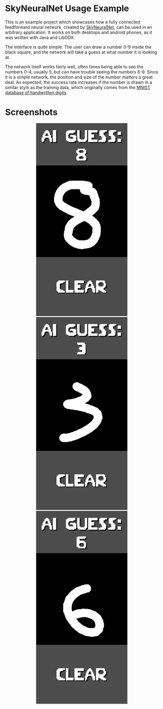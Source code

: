 # SkyNeuralNet Usage Example
This is an example project which showcases how a fully connected feedforward neural network, created by [SkyNeuralNet](https://github.com/SiTronXD/SkyNeuralNet), can be used in an arbitrary application. It works on both desktops and android phones, as it was written with Java and LibGDX.

The interface is quite simple. The user can draw a number 0-9 inside the black square, and the network will take a guess at what number it is looking at. 

The network itself works fairly well, often times being able to see the numbers 0-4, usually 5, but can have trouble seeing the numbers 6-9. Since it is a simple network, the position and size of the number matters a great deal. As expected, the success rate increases if the number is drawn in a similar style as the training data, which originally comes from the [MNIST database of handwritten digits](http://yann.lecun.com/exdb/mnist/).

# Screenshots
<p align="center">
  <img width="300" height="634" src="https://github.com/SiTronXD/SkyNeuralNetUsageExample/blob/main/SkyNeuralNetUsage/android/assets/Showcase1.png">
  <img width="300" height="634" src="https://github.com/SiTronXD/SkyNeuralNetUsageExample/blob/main/SkyNeuralNetUsage/android/assets/Showcase2.png">
  <img width="300" height="634" src="https://github.com/SiTronXD/SkyNeuralNetUsageExample/blob/main/SkyNeuralNetUsage/android/assets/Showcase3.png">
</p>
